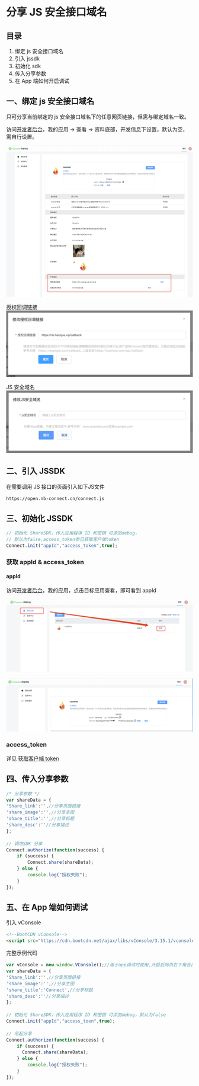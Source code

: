 # 分享 JS 安全接口域名

## 目录

1. 绑定 js 安全接口域名
2. 引入 jssdk
3. 初始化 sdk
4. 传入分享参数
5. 在 App 端如何开启调试

## **一、绑定 js 安全接口域名**

只可分享当前绑定的 js 安全接口域名下的任意网页链接，但需与绑定域名一致。

访问[开发者后台](https://open.nb-connect.cn/member/app/index)，我的应用 → 查看 → 资料底部，开发信息下设置，默认为空，需自行设置。

![应用详情-开发信息](%E5%88%86%E4%BA%AB%20JS%20%E5%AE%89%E5%85%A8%E6%8E%A5%E5%8F%A3%E5%9F%9F%E5%90%8D%209c621258c5ae41f6a64dfb67f593131d/Untitled.png)

授权回调链接
![授权回调链接](%E5%88%86%E4%BA%AB%20JS%20%E5%AE%89%E5%85%A8%E6%8E%A5%E5%8F%A3%E5%9F%9F%E5%90%8D%209c621258c5ae41f6a64dfb67f593131d/b73aaf72-b4e3-422f-9666-0487e2d8ec7a.png)

JS 安全域名
![JS 安全域名](%E5%88%86%E4%BA%AB%20JS%20%E5%AE%89%E5%85%A8%E6%8E%A5%E5%8F%A3%E5%9F%9F%E5%90%8D%209c621258c5ae41f6a64dfb67f593131d/Untitled%201.png)



## **二、引入 JSSDK**

在需要调用 JS 接口的页面引入如下JS文件

```html
https://open.nb-connect.cn/connect.js
```


## **三、初始化 JSSDK**

```jsx
// 初始化 ShareSDK，传入应用程序 ID 和密钥 可添加debug，
// 默认为false,access_token参见获取客户端token
Connect.init("appId","access_token",true);
```

### 获取 appId & access_token

#### appId

访问[开发者后台](https://open.nb-connect.cn/member/app/index)，我的应用，点击目标应用查看，即可看到 appId

![应用详情](%E5%88%86%E4%BA%AB%20JS%20%E5%AE%89%E5%85%A8%E6%8E%A5%E5%8F%A3%E5%9F%9F%E5%90%8D%209c621258c5ae41f6a64dfb67f593131d/Untitled%202.png)

![appId](%E5%88%86%E4%BA%AB%20JS%20%E5%AE%89%E5%85%A8%E6%8E%A5%E5%8F%A3%E5%9F%9F%E5%90%8D%209c621258c5ae41f6a64dfb67f593131d/Untitled%203.png)

### access_token

详见 [获取客户端 token](https://open.nb-connect.cn/knowbase/doc/gettoken.html)


## **四、传入分享参数**

```jsx
/* 分享参数 */
var shareData = {
'Share_link':'',//分享页面链接
'share_image':'',//分享主图
'share_title':'',//分享标题
'share_desc':''//分享描述
};

// 调用SDK 分享
Connect.authorize(function(success) {
	if (success) {
		Connect.share(shareData);
	} else {
		console.log("授权失败");
	}
});
```

## **五、在 App 端如何调试**

引入 vConsole

```html
<!--BootCDN vConsole-->
<script src="https://cdn.bootcdn.net/ajax/libs/vConsole/3.15.1/vconsole.min.js"></script>
```

完整示例代码

```jsx
var vConsole = new window.VConsole();//用于app调试时使用,开启后网页右下角会出现vconsole按钮，点击会出现控制台窗口，正式上线时删除！
var shareData = {
'Share_link':'',//分享页面链接
'share_image':'',//分享主图
'share_title':'Connect',//分享标题
'share_desc':''//分享描述
};

// 初始化 ShareSDK，传入应用程序 ID 和密钥 可添加debug，默认为false
Connect.init("appId","access_toen",true);

// 吊起分享
Connect.authorize(function(success) {
    if (success) {
      Connect.share(shareData);
    } else {
        console.log("授权失败");
    }
});
```
